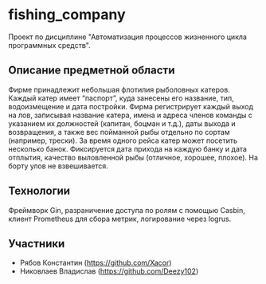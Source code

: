 
# fishing_company
Проект по дисциплине "Автоматизация процессов жизненного цикла программных средств".

## Описание предметной области
Фирме  принадлежит  небольшая  флотилия  рыболовных  катеров.  Каждый  катер  имеет  “паспорт”,  куда  занесены  его  название,  тип,  водоизмещение и дата постройки. Фирма регистрирует каждый выход на лов,  записывая название катера, имена и адреса членов команды с указанием их  должностей (капитан, боцман и т.д.), даты выхода и возвращения, а также вес  пойманной рыбы отдельно по сортам (например, трески). За время одного  рейса катер может посетить несколько  банок. Фиксируется дата прихода на   каждую банку и дата отплытия, качество выловленной рыбы (отличное,  хорошее, плохое). На борту улов не взвешивается.

## Технологии
Фреймворк Gin, разраничение доступа по ролям с помощью Casbin, клиент Prometheus для сбора метрик, логирование через logrus.

## Участники
 - Рябов Константин (https://github.com/Xacor)  
 - Никовлаев Владислав (https://github.com/Deezy102)
